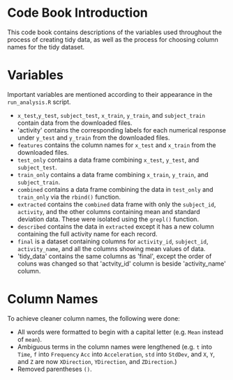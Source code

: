 # Code Book Introduction

This code book contains descriptions of the variables used throughout the process of creating tidy data, as well as the process for choosing column names for the tidy dataset.

# Variables

Important variables are mentioned according to their appearance in the `run_analysis.R` script.

* `x_test`,`y_test`, `subject_test`, `x_train`, `y_train`, and `subject_train` contain data from the downloaded files.
* 'activity' contains the corresponding labels for each numerical response under `y_test` and `y_train` from the downloaded files.
* `features` contains the column names for `x_test` and `x_train` from the downloaded files.
* `test_only` contains a data frame combining `x_test`, `y_test`, and `subject_test`.
* `train_only` contains a data frame combining `x_train`, `y_train`, and `subject_train`.
* `combined` contains a data frame combining the data in `test_only` and `train_only` via the `rbind()` function.
* `extracted` contains the `combined` data frame with only the `subject_id`, `activity`, and the other columns containing mean and standard deviation data. These were isolated using the `grepl()` function.
* `described` contains the data in `extracted` except it has a new column containing the full activity name for each record.
* `final` is a dataset containing columns for `activity_id`, `subject_id`, `activity_name`, and all the columns showing mean values of data.
* 'tidy_data' contains the same columns as 'final', except the order of coluns was changed so that 'actvity_id' column is beside 'activity_name' column.

# Column Names

To achieve cleaner column names, the following were done:
* All words were formatted to begin with a capital letter (e.g. `Mean` instead of `mean`).
* Ambiguous terms in the column names were lengthened (e.g. `t` into `Time`, `f` into `Frequency` `Acc` into `Acceleration`, `std` into `StdDev`, and `X`, `Y`, and `Z` are now `XDirection`, `YDirection`, and `ZDirection`.)
* Removed parentheses `()`.
